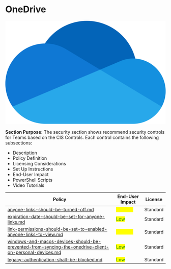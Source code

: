 # OneDrive

![](../../.gitbook/assets/onedrivelogo.png)

**Section Purpose:** The security section shows recommend security controls for Teams based on the CIS Controls. Each control contains the following subsections:

* Description
* Policy Definition
* Licensing Considerations&#x20;
* Set Up Instructions
* End-User Impact
* PowerShell Scripts
* Video Tutorials

| Policy                                                                                                                                                                                                                   | End-User Impact                           | License  |
| ------------------------------------------------------------------------------------------------------------------------------------------------------------------------------------------------------------------------ | ----------------------------------------- | -------- |
| [anyone-links-should-be-turned-off.md](anyone-links-should-be-turned-off.md "mention")                                                                                                                                   | <mark style="color:yellow;">Medium</mark> | Standard |
| [expiration-date-should-be-set-for-anyone-links.md](expiration-date-should-be-set-for-anyone-links.md "mention")                                                                                                         | <mark style="color:green;">Low</mark>     | Standard |
| [link-permissions-should-be-set-to-enabled-anyone-links-to-view.md](link-permissions-should-be-set-to-enabled-anyone-links-to-view.md "mention")                                                                         | <mark style="color:yellow;">Medium</mark> | Standard |
| [windows-and-macos-devices-should-be-prevented-from-syncing-the-onedrive-client-on-personal-devices.md](windows-and-macos-devices-should-be-prevented-from-syncing-the-onedrive-client-on-personal-devices.md "mention") | <mark style="color:green;">Low</mark>     | Standard |
| [legacy-authentication-shall-be-blocked.md](legacy-authentication-shall-be-blocked.md "mention")                                                                                                                         | <mark style="color:green;">Low</mark>     | Standard |
